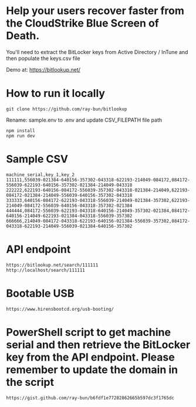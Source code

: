 # Help your users recover faster from the CloudStrike Blue Screen of Death.

You'll need to extract the BitLocker keys from Active Directory / InTune and then populate the keys.csv file

Demo at: https://bitlookup.net/

# How to run it locally

```
git clone https://github.com/ray-bun/bitlookup

```

Rename: sample.env to .env and update CSV_FILEPATH file path

```
npm install
npm run dev

```

# Sample CSV

```
machine_serial,key_1,key_2
111111,556039-021384-640156-357302-043318-622193-214049-084172,084172-556039-622193-640156-357302-021384-214049-043318
222222,622193-640156-084172-556039-357302-043318-021384-214049,622193-084172-021384-214049-556039-640156-357302-043318
333333,640156-084172-622193-043318-556039-214049-021384-357302,622193-214049-084172-556039-640156-043318-357302-021384
444444,084172-556039-622193-043318-640156-214049-357302-021384,084172-640156-214049-622193-021384-043318-556039-357302
666666,214049-084172-043318-622193-640156-021384-556039-357302,084172-043318-622193-214049-556039-021384-640156-357302
```

# API endpoint

```
https://bitlookup.net/search/111111
http://localhost/search/111111
```

# Bootable USB

```
https://www.hirensbootcd.org/usb-booting/
```

# PowerShell script to get machine serial and then retrieve the BitLocker key from the API endpoint. Please remember to update the domain in the script

```
https://gist.github.com/ray-bun/b6fdf1e77282862665b597dc3f1765dc
```

